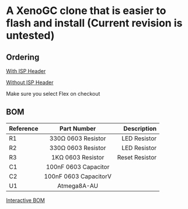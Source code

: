 # A XenoGC clone that is easier to flash and install (Current revision is untested)

## Ordering

[With ISP Header](https://oshpark.com/shared_projects/xNWyKdyy)

[Without ISP Header](https://oshpark.com/shared_projects/aaJ9Sqp6)

Make sure you select Flex on checkout

## BOM

| Reference        | Part Number           | Description  |
| ------------- |:-------------:| -----:|
| R1 | 330Ω 0603 Resistor | LED Resistor |
| R2 | 330Ω 0603 Resistor | LED Resistor |
| R3 | 1KΩ 0603 Resistor | Reset Resistor |
| C1 | 100nF 0603 Capacitor |  |
| C2 | 100nF 0603 CapacitorV |  |
| U1 | Atmega8A-AU |  |

[Interactive BOM](http://MartinRefseth.com/ibom/XenoGC)